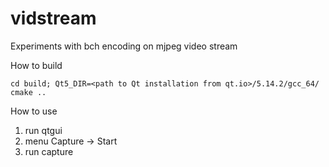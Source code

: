 # vidstream
Experiments with bch encoding on mjpeg video stream

How to build

```cd build; Qt5_DIR=<path to Qt installation from qt.io>/5.14.2/gcc_64/ cmake ..```

How to use

1. run qtgui
2. menu Capture -> Start
3. run capture
